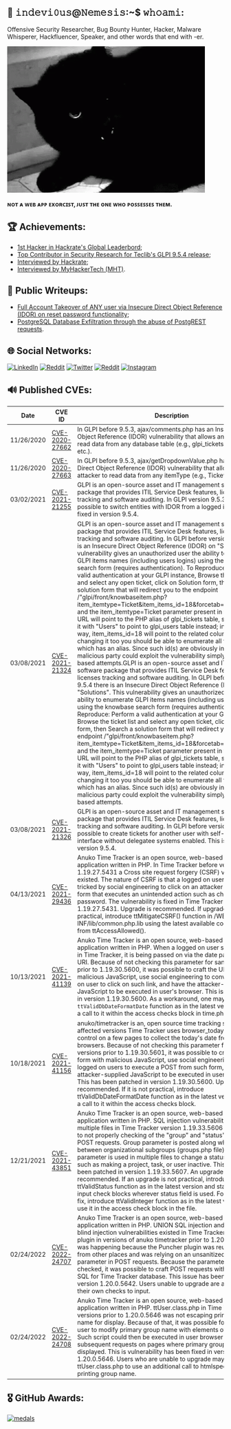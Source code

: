 ## 🔎 𝚒𝚗𝚍𝚎𝚟𝚒𝟶𝚞𝚜@𝙽𝚎𝚖𝚎𝚜𝚒𝚜:~$ 𝚠𝚑𝚘𝚊𝚖𝚒:
Offensive Security Researcher, Bug Bounty Hunter, Hacker, Malware Whisperer, Hackfluencer, Speaker, and other words that end with -er.

![cat](black_cat_banner.gif)

**ɴᴏᴛ ᴀ ᴡᴇʙ ᴀᴘᴘ ᴇxᴏʀᴄɪꜱᴛ, ᴊᴜꜱᴛ ᴛʜᴇ ᴏɴᴇ ᴡʜᴏ ᴘᴏꜱꜱᴇꜱꜱᴇꜱ ᴛʜᴇᴍ.**

## 🏆 Achievements:
* [1st Hacker in Hackrate's Global Leaderbord](https://hckrt.com/Home/Leaderboard);
* [Top Contributor in Security Research for Teclib's GLPI 9.5.4 release](https://www.teclib-edition.com/en/glpi-9-5-4/);
* [Interviewed by Hackrate](https://elite.hckrt.com/hackers/indevi0us.html);
* [Interviewed by MyHackerTech (MHT)](https://myhackertech.com/blogs/news/interview-with-samuele-gugliotta-aka-0x3qt-or-xeqt).

## 📄 Public Writeups:
* [Full Account Takeover of ANY user via Insecure Direct Object Reference (IDOR) on reset password functionality](https://blog.hckrt.com/blog/thisclosed_1/);
* [PostgreSQL Database Exfiltration through the abuse of PostgREST requests](https://blog.hckrt.com/blog/thisclosed_2/).

## 🌐 Social Networks:
[![LinkedIn](https://img.shields.io/badge/LinkedIn-%230077B5.svg?logo=linkedin&logoColor=white)](https://linkedin.com/in/samuele-gugliotta) [![Reddit](https://img.shields.io/badge/Reddit-%23FF4500.svg?logo=Reddit&logoColor=white)](https://reddit.com/user/indevi0us) [![Twitter](https://img.shields.io/badge/Twitter-%231DA1F2.svg?logo=Twitter&logoColor=white)](https://twitter.com/indevi0us) [![Reddit](https://img.shields.io/badge/Twitch-6441a5?logo=twitch&logoColor=white)](https://www.twitch.tv/indevi0usTV) [![Instagram](https://img.shields.io/badge/Instagram-8a3ab9?logo=instagram)](https://instagram.com/indevi0us)

## 🔊 Published CVEs:
|    Date    |       CVE ID       | Description  |
|------------|--------------------|--------------|
|11/26/2020|[CVE-2020-27662](https://nvd.nist.gov/vuln/detail/CVE-2020-27663)|In GLPI before 9.5.3, ajax/comments.php has an Insecure Direct Object Reference (IDOR) vulnerability that allows an attacker to read data from any database table (e.g., glpi_tickets, glpi_users, etc.).|
|11/26/2020|[CVE-2020-27663](https://nvd.nist.gov/vuln/detail/CVE-2020-27663)|In GLPI before 9.5.3, ajax/getDropdownValue.php has an Insecure Direct Object Reference (IDOR) vulnerability that allows an attacker to read data from any itemType (e.g., Ticket, Users, etc.).|
|03/02/2021|[CVE-2021-21255](https://nvd.nist.gov/vuln/detail/CVE-2021-21255)|GLPI is an open-source asset and IT management software package that provides ITIL Service Desk features, licenses tracking and software auditing. In GLPI version 9.5.3, it was possible to switch entities with IDOR from a logged in user. This is fixed in version 9.5.4.|
|03/08/2021|[CVE-2021-21324](https://nvd.nist.gov/vuln/detail/CVE-2021-21324)|GLPI is an open-source asset and IT management software package that provides ITIL Service Desk features, licenses tracking and software auditing. In GLPI before version 9.5.4 there is an Insecure Direct Object Reference (IDOR) on "Solutions". This vulnerability gives an unauthorized user the ability to enumerate GLPI items names (including users logins) using the knowbase search form (requires authentication). To Reproduce: Perform a valid authentication at your GLPI instance, Browse the ticket list and select any open ticket, click on Solution form, then Search a solution form that will redirect you to the endpoint /"glpi/front/knowbaseitem.php?item_itemtype=Ticket&item_items_id=18&forcetab=Knowbase$1", and the item_itemtype=Ticket parameter present in the previous URL will point to the PHP alias of glpi_tickets table, so just replace it with "Users" to point to glpi_users table instead; in the same way, item_items_id=18 will point to the related column id, so changing it too you should be able to enumerate all the content which has an alias. Since such id(s) are obviously incremental, a malicious party could exploit the vulnerability simply by guessing-based attempts.GLPI is an open-source asset and IT management software package that provides ITIL Service Desk features, licenses tracking and software auditing. In GLPI before version 9.5.4 there is an Insecure Direct Object Reference (IDOR) on "Solutions". This vulnerability gives an unauthorized user the ability to enumerate GLPI items names (including users logins) using the knowbase search form (requires authentication). To Reproduce: Perform a valid authentication at your GLPI instance, Browse the ticket list and select any open ticket, click on Solution form, then Search a solution form that will redirect you to the endpoint /"glpi/front/knowbaseitem.php?item_itemtype=Ticket&item_items_id=18&forcetab=Knowbase$1", and the item_itemtype=Ticket parameter present in the previous URL will point to the PHP alias of glpi_tickets table, so just replace it with "Users" to point to glpi_users table instead; in the same way, item_items_id=18 will point to the related column id, so changing it too you should be able to enumerate all the content which has an alias. Since such id(s) are obviously incremental, a malicious party could exploit the vulnerability simply by guessing-based attempts.|
|03/08/2021|[CVE-2021-21326](https://nvd.nist.gov/vuln/detail/CVE-2021-21326)|GLPI is an open-source asset and IT management software package that provides ITIL Service Desk features, licenses tracking and software auditing. In GLPI before version 9.5.4 it is possible to create tickets for another user with self-service interface without delegatee systems enabled. This is fixed in version 9.5.4.|
|04/13/2021|[CVE-2021-29436](https://nvd.nist.gov/vuln/detail/CVE-2021-29436)|Anuko Time Tracker is an open source, web-based time tracking application written in PHP. In Time Tracker before version 1.19.27.5431 a Cross site request forgery (CSRF) vulnerability existed. The nature of CSRF is that a logged on user may be tricked by social engineering to click on an attacker-provided form that executes an unintended action such as changing user password. The vulnerability is fixed in Time Tracker version 1.19.27.5431. Upgrade is recommended. If upgrade is not practical, introduce ttMitigateCSRF() function in /WEB-INF/lib/common.php.lib using the latest available code and call it from ttAccessAllowed().|
|10/13/2021|[CVE-2021-41139](https://nvd.nist.gov/vuln/detail/CVE-2021-41139)|Anuko Time Tracker is an open source, web-based time tracking application written in PHP. When a logged on user selects a date in Time Tracker, it is being passed on via the date parameter in URI. Because of not checking this parameter for sanity in versions prior to 1.19.30.5600, it was possible to craft the URI with malicious JavaScript, use social engineering to convince logged on user to click on such link, and have the attacker-supplied JavaScript to be executed in user's browser. This issue is patched in version 1.19.30.5600. As a workaround, one may introduce `ttValidDbDateFormatDate` function as in the latest version and add a call to it within the access checks block in time.php.|
|10/18/2021|[CVE-2021-41156](https://nvd.nist.gov/vuln/detail/CVE-2021-41156)|anuko/timetracker is an, open source time tracking system. In affected versions Time Tracker uses browser_today hidden control on a few pages to collect the today's date from user browsers. Because of not checking this parameter for sanity in versions prior to 1.19.30.5601, it was possible to craft an html form with malicious JavaScript, use social engineering to convince logged on users to execute a POST from such form, and have the attacker-supplied JavaScript to be executed in user's browser. This has been patched in version 1.19.30.5600. Upgrade is recommended. If it is not practical, introduce ttValidDbDateFormatDate function as in the latest version and add a call to it within the access checks block.|
|12/21/2021|[CVE-2021-43851](https://nvd.nist.gov/vuln/detail/CVE-2021-43851)|Anuko Time Tracker is an open source, web-based time tracking application written in PHP. SQL injection vulnerability exist in multiple files in Time Tracker version 1.19.33.5606 and prior due to not properly checking of the "group" and "status" parameters in POST requests. Group parameter is posted along when navigating between organizational subgroups (groups.php file). Status parameter is used in multiple files to change a status of an entity such as making a project, task, or user inactive. This issue has been patched in version 1.19.33.5607. An upgrade is highly recommended. If an upgrade is not practical, introduce ttValidStatus function as in the latest version and start using it user input check blocks wherever status field is used. For groups.php fix, introduce ttValidInteger function as in the latest version and use it in the access check block in the file.|
|02/24/2022|[CVE-2022-24707](https://nvd.nist.gov/vuln/detail/CVE-2022-24707)|Anuko Time Tracker is an open source, web-based time tracking application written in PHP. UNION SQL injection and time-based blind injection vulnerabilities existed in Time Tracker Puncher plugin in versions of anuko timetracker prior to 1.20.0.5642. This was happening because the Puncher plugin was reusing code from other places and was relying on an unsanitized date parameter in POST requests. Because the parameter was not checked, it was possible to craft POST requests with malicious SQL for Time Tracker database. This issue has been resolved in in version 1.20.0.5642. Users unable to upgrade are advised to add their own checks to input.|
|02/24/2022|[CVE-2022-24708](https://nvd.nist.gov/vuln/detail/CVE-2022-24708)|Anuko Time Tracker is an open source, web-based time tracking application written in PHP. ttUser.class.php in Time Tracker versions prior to 1.20.0.5646 was not escaping primary group name for display. Because of that, it was possible for a logged in user to modify primary group name with elements of JavaScript. Such script could then be executed in user browser on subsequent requests on pages where primary group name was displayed. This is vulnerability has been fixed in version 1.20.0.5646. Users who are unable to upgrade may modify ttUser.class.php to use an additional call to htmlspecialchars when printing group name.|


## 🎖️ GitHub Awards:
[![medals](https://github-profile-trophy.vercel.app/?username=indevi0us&theme=onedark&title=Joined2020,Stars,Repositories,Followers)](https://github.com/indevi0us/github-profile-trophy)
